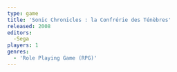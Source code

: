 ```yaml
---
type: game
title: 'Sonic Chronicles : la Confrérie des Ténèbres'
released: 2008
editors: 
  -Sega
players: 1
genres:
  - 'Role Playing Game (RPG)'
---
```

